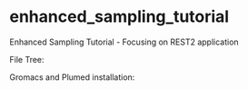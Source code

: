 # enhanced_sampling_tutorial
Enhanced Sampling Tutorial - Focusing on REST2 application

File Tree:

Gromacs and Plumed installation:
```bash

```
